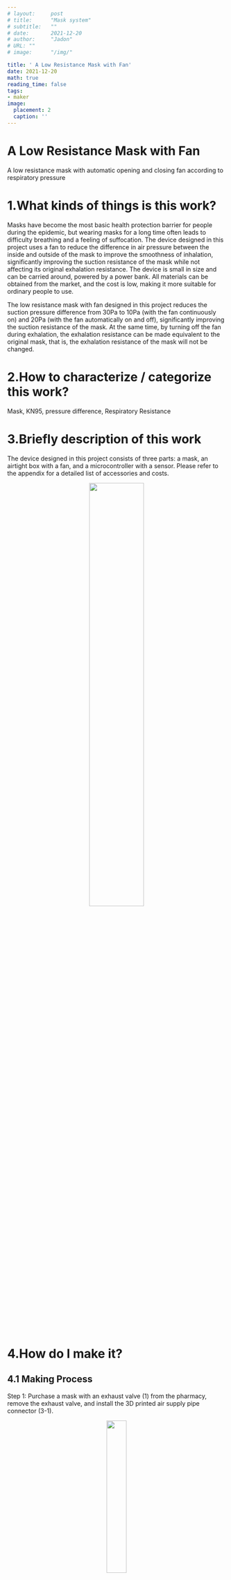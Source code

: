 ```yaml
---
# layout:     post 
# title:      "Mask system"
# subtitle:   ""
# date:       2021-12-20
# author:     "Jadon"
# URL: ""
# image:      "/img/"

title: ' A Low Resistance Mask with Fan' 
date: 2021-12-20
math: true
reading_time: false
tags:
- maker
image:
  placement: 2
  caption: ''
---
```


# A Low Resistance Mask with Fan
A low resistance mask with automatic opening and closing fan according to respiratory pressure


# 1.What kinds of things is this work?

Masks have become the most basic health protection barrier for people during the epidemic, but wearing masks for a long time often leads to difficulty breathing and a feeling of suffocation. The device designed in this project uses a fan to reduce the difference in air pressure between the inside and outside of the mask to improve the smoothness of inhalation, significantly improving the suction resistance of the mask while not affecting its original exhalation resistance. The device is small in size and can be carried around, powered by a power bank. All materials can be obtained from the market, and the cost is low, making it more suitable for ordinary people to use.

The low resistance mask with fan designed in this project reduces the suction pressure difference from 30Pa to 10Pa (with the fan continuously on) and 20Pa (with the fan automatically on and off), significantly improving the suction resistance of the mask. At the same time, by turning off the fan during exhalation, the exhalation resistance can be made equivalent to the original mask, that is, the exhalation resistance of the mask will not be changed.

# 2.How to characterize / categorize this work?

Mask, KN95, pressure difference, Respiratory Resistance

# 3.Briefly description of this work

The device designed in this project consists of three parts: a mask, an airtight box with a fan, and a microcontroller with a sensor. Please refer to the appendix for a detailed list of accessories and costs.

<div align=center> <img src='./overview-mask.jpg' width = 50%/> </div>



# 4.How do I make it?

## 4.1 Making Process
Step 1: Purchase a mask with an exhaust valve (1) from the pharmacy, remove the exhaust valve, and install the 3D printed air supply pipe connector (3-1).

<div align=center> <img src='./joint-mask.jpg' width = 30%/> </div>

Step 2: Install the turbine fan (5) into the 3D printed airtight box (4) and cover it with a filter (6). Connect the power cord of the fan to the battery (7), and connect the exhaust port of the fan to the air supply pipe connector (3-2).
<div align=center> <img src='./box-with-filter.jpg' width = 30%/> </div>
<div align=center> <img src='./box-with-battery.jpg' width = 30%/> </div>

Step 3: Connect the mask (1) and the airtight box (4) with a fan and filter using the air supply pipe (2). Turn on the power and the fan starts supplying air and pressurizing the mask.

<div align=center> <img src='./featured.jpg' width = 40%/> </div>

Step 4: Keeping the fan on all the time makes the device very power consuming, so it is necessary to detect when it is inhaling and when it is exhaling to automatically control the switch. The solution is to add a micro pressure difference sensor (9) to sense the small pressure difference generated during breathing, and then use a microcontroller (10) to read the pressure difference. If it is a negative pressure value, it is judged as inhalation, and if it is a positive pressure value, it is judged as exhalation. Then, the relay (11) is used to control the switch of the fan.

<div align=center> <img src='./sensor-and-arduino.jpg' width = 30%/> </div>

## 4.2 Testing
Test case 1: Without turning on the fan, AS510 tests the pressure difference between the inside and outside of the mask during breathing.
<div align=center> <img src='./test-case-1.jpg' width = 50%> </div>
The maximum expiratory pressure is about 40pa, and the minimum inspiratory pressure is about -30Pa

Test case 2: Turn on the fan, hold your breath, and test the pressure difference inside and outside the AS510 mask.
<div align=center> <img src='./test-case-2.jpg' width = 50% height = 20%> </div>
After the fan stabilizes, the pressure difference between the inside and outside of the mask remains basically at 40Pa.

Test case 3: Turn on the fan and AS510 tests the pressure difference between the inside and outside of the mask during breathing.
<div align=center> <img src='./test-case-3.jpg' width = 50% height = 20%> </div>
The maximum expiratory pressure difference is about 90Pa, and the minimum inspiratory pressure difference is about -10Pa.

It can be seen that the absolute value of the suction pressure difference in Test case 1 has been reduced by 20Pa, which significantly improves the suction resistance. But the absolute value of the exhalation pressure difference increased by 50Pa, and the exhalation resistance increased.

Test case 4: The Arduino microcontroller automatically switches on and off the fan during breathing, and AS510 tests the pressure difference between the inside and outside of the mask during breathing.
<div align=center> <img src='./test-case-4.jpg' width = 50% height = 20%> </div>

After controlling the fan, when exhaling, the fan was turned off. Compared to Test case 3 (with the fan on), the maximum pressure difference decreased from 90Pa to about 50Pa, and the exhalation resistance decreased, which was basically equivalent to Test case 1 (without the fan);

When inhaling, the fan was turned on, and compared to Test case 3 (with the fan on), the maximum absolute pressure difference increased from 10Pa to 20Pa. The breathing resistance increased, but it was still better than Test case 1 (without the fan). This indicates that the microcontroller control of the fan has not kept up with the rhythm of inhalation.


# 5.Why do I make it?

In 2021, the world is facing unprecedented COVID, and masks have become the most basic health protection barrier for people. Due to protective requirements, people need to ensure that the mask is tightly pressed against their face when wearing it, and the mask cannot be easily removed. When wearing a mask for a long time, they often feel difficulty breathing and suffocation. Especially for some medical staff, they need to provide long-term support for several hours, or even more than ten hours, within a day. Difficulty breathing can even lead to life-threatening situations. There have been reports of students running with high protective masks causing shock.

To solve the long-term comfort of mask matching, it is necessary to develop and analyze the structure of the mask. Masks are usually composed of multiple layers of filtering materials, and air can only enter after being filtered layer by layer, which is hindered by the filtering layer. The better the filtering performance of a mask, the greater the resistance to breathing.

Masks purchased from pharmacies usually indicate respiratory resistance, which is measured using professional instruments. In order to accurately determine the resistance of the mask in this project, the AS510 handheld micro pressure gauge was used to measure the pressure difference inside and outside the mask (specific measurement methods can be found in the appendix). For example, the KN95 mask has a pressure difference of+40Pa between the inside and outside of the mask when exhaling, and -40Pa between the inside and outside of the mask when inhaling. The professional KN99 mask was not tested in this project, and according to online data, the breathing pressure difference can reach 100-200Pa.

From the pressure difference data, it can be seen that the better the protective performance of the mask, the more difficult it will be to breathe. The direct way to relieve suffocation after wearing a mask is to reduce respiratory resistance and the pressure difference inside and outside the mask.

# 6.What's the most meaningful thing of this work?

The mask is of moderate size, making it possible to carry it with you; Using common materials in the market, with a total cost of less than 100 Chinese-Yuan; The battery uses a common 5V power bank, which is easy to obtain. So this mask is suitable for ordinary people to use.

I encountered several difficulties during the design process:

1. Can the fan reach inside the mask?
I originally tried fans with diameters of 12mm and 18mm, which were attached to the inside of the mask. However, I found that there was no significant change in the air pressure difference after turning on the fan.
There may be two possible reasons for this: 1) The fan size is small and the power is too low; 2) The fan cannot fit the inner layer of the mask and cannot suck in external air. This attempt rejected the direction of the built-in fan and identified a key principle: "Fan power should be high, and air tightness is also important", guiding subsequent design.

2. How to trigger the fan automatically?
The initial idea was to use a physical spring switch, but the force generated by breathing was too small to trigger the switch.  I disassemble the AS510 micro pressure measuring instrument I bought and found that it uses a micro differential pressure sensor internally. I searched online and found similar sensor, which is very cheap. This solves the problem of fan switch triggering by measuring the pressure difference between the inside and outside of the mask.

There are still many shortcomings in this mask, such as the automatic control judgment conditions being too simple, the mismatch between starting and stopping the fan and breathing rhythm. In addition, the size of the fan box is a bit larger. It is best to find a smaller and high-power fan that can be directly installed on the outside of the mask, eliminating the need for air supply pipes and making it more convenient to use.


# 7.Additional Information

## Measurement of Pressure Difference of Mask

<div align=center> <img src='./AS510.jpg' width = 10%/> </div>

The AS510 handheld micro pressure gauge (priced around 150 yuan on Taobao) has a measurement range of 0-100hPa and a measurement accuracy of ± 0.03hPa.

Measurement method:
1) Turn on the power of AS510 and reset it to zero
2) Insert a trachea of AS510 into the mask, close to the mouth and nose
3) Place the other trachea outside the mask
4) The display screen of AS510 shows the pressure difference between the inside and outside of the mask
